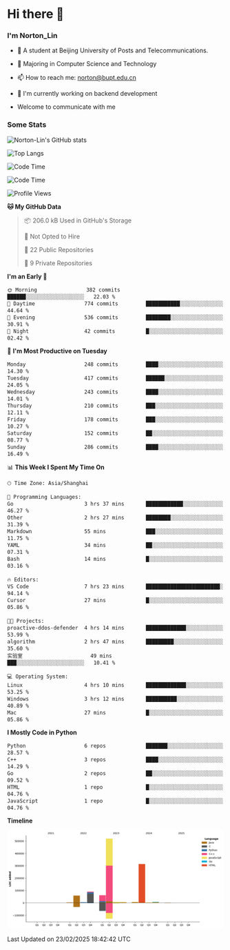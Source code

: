 
# Hi there 👋

### I'm Norton_Lin
- 🏫 A student at Beijing University of Posts and Telecommunications.
- 🌱 Majoring in Computer Science and Technology
- 📫 How to reach me: norton@bupt.edu.cn
- 🌱 I'm currently working on backend development

- Welcome to communicate with me

### Some Stats
![Norton-Lin's GitHub stats](https://github-readme-stats.vercel.app/api?username=Norton-Lin&count_private=true&show_icons=true&theme=radical)

![Top Langs](https://github-readme-stats.vercel.app/api/top-langs/?username=Norton-Lin&langs_count=10&layout=compact)

![Code Time](https://github-readme-stats.vercel.app/api/wakatime?username=Norton_Lin)

<!--START_SECTION:waka-->
![Code Time](http://img.shields.io/badge/Code%20Time-897%20hrs%2011%20mins-blue)

![Profile Views](http://img.shields.io/badge/Profile%20Views-0-blue)

**🐱 My GitHub Data** 

> 📦 206.0 kB Used in GitHub's Storage 
 > 
> 🚫 Not Opted to Hire
 > 
> 📜 22 Public Repositories 
 > 
> 🔑 9 Private Repositories 
 > 
**I'm an Early 🐤** 

```text
🌞 Morning                382 commits         ██████░░░░░░░░░░░░░░░░░░░   22.03 % 
🌆 Daytime                774 commits         ███████████░░░░░░░░░░░░░░   44.64 % 
🌃 Evening                536 commits         ████████░░░░░░░░░░░░░░░░░   30.91 % 
🌙 Night                  42 commits          █░░░░░░░░░░░░░░░░░░░░░░░░   02.42 % 
```
📅 **I'm Most Productive on Tuesday** 

```text
Monday                   248 commits         ████░░░░░░░░░░░░░░░░░░░░░   14.30 % 
Tuesday                  417 commits         ██████░░░░░░░░░░░░░░░░░░░   24.05 % 
Wednesday                243 commits         ████░░░░░░░░░░░░░░░░░░░░░   14.01 % 
Thursday                 210 commits         ███░░░░░░░░░░░░░░░░░░░░░░   12.11 % 
Friday                   178 commits         ███░░░░░░░░░░░░░░░░░░░░░░   10.27 % 
Saturday                 152 commits         ██░░░░░░░░░░░░░░░░░░░░░░░   08.77 % 
Sunday                   286 commits         ████░░░░░░░░░░░░░░░░░░░░░   16.49 % 
```


📊 **This Week I Spent My Time On** 

```text
🕑︎ Time Zone: Asia/Shanghai

💬 Programming Languages: 
Go                       3 hrs 37 mins       ████████████░░░░░░░░░░░░░   46.27 % 
Other                    2 hrs 27 mins       ████████░░░░░░░░░░░░░░░░░   31.39 % 
Markdown                 55 mins             ███░░░░░░░░░░░░░░░░░░░░░░   11.75 % 
YAML                     34 mins             ██░░░░░░░░░░░░░░░░░░░░░░░   07.31 % 
Bash                     14 mins             █░░░░░░░░░░░░░░░░░░░░░░░░   03.16 % 

🔥 Editors: 
VS Code                  7 hrs 23 mins       ████████████████████████░   94.14 % 
Cursor                   27 mins             █░░░░░░░░░░░░░░░░░░░░░░░░   05.86 % 

🐱‍💻 Projects: 
proactive-ddos-defender  4 hrs 14 mins       █████████████░░░░░░░░░░░░   53.99 % 
algorithm                2 hrs 47 mins       █████████░░░░░░░░░░░░░░░░   35.60 % 
实验室                      49 mins             ███░░░░░░░░░░░░░░░░░░░░░░   10.41 % 

💻 Operating System: 
Linux                    4 hrs 10 mins       █████████████░░░░░░░░░░░░   53.25 % 
Windows                  3 hrs 12 mins       ██████████░░░░░░░░░░░░░░░   40.89 % 
Mac                      27 mins             █░░░░░░░░░░░░░░░░░░░░░░░░   05.86 % 
```

**I Mostly Code in Python** 

```text
Python                   6 repos             ███████░░░░░░░░░░░░░░░░░░   28.57 % 
C++                      3 repos             ████░░░░░░░░░░░░░░░░░░░░░   14.29 % 
Go                       2 repos             ██░░░░░░░░░░░░░░░░░░░░░░░   09.52 % 
HTML                     1 repo              █░░░░░░░░░░░░░░░░░░░░░░░░   04.76 % 
JavaScript               1 repo              █░░░░░░░░░░░░░░░░░░░░░░░░   04.76 % 
```



**Timeline**

![Lines of Code chart](https://raw.githubusercontent.com/Norton-Lin/Norton-Lin/main/assets/bar_graph.png)


 Last Updated on 23/02/2025 18:42:42 UTC
<!--END_SECTION:waka-->
